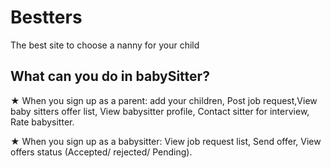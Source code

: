# Bestters 
The best site to choose a nanny for your child 

## What can you do in babySitter?
★  When you sign up as a parent: add your children, Post job request,View baby sitters offer list, View babysitter profile, Contact sitter for interview, Rate babysitter.

★ When you sign up as a babysitter: View job request list, Send offer, View offers status (Accepted/ rejected/ Pending).

